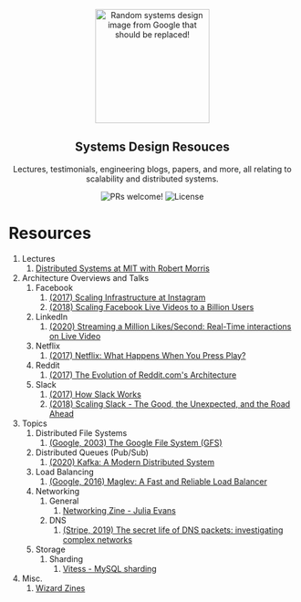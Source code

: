 <p align="center">
  <img src="https://miro.medium.com/max/2000/1*UXYdhUocJfSHSdV3vRn8OQ.png" alt="Random systems design image from Google that should be replaced!" width="200">
</p>

<h2 align="center">
  Systems Design Resouces
</h2>

<p align="center">
  Lectures, testimonials, engineering blogs, papers, and more, all relating to scalability and distributed systems.
</p>

<p align="center">
  <img src="https://img.shields.io/badge/PRs-Welcome!-yellowgreen" alt="PRs welcome!" />

  <img alt="License" src="https://img.shields.io/badge/license-MIT-yellowgreen">
</p>

# Resources
1. Lectures
    1. [Distributed Systems at MIT with Robert Morris](https://www.youtube.com/watch?v=cQP8WApzIQQ&list=PLrw6a1wE39_tb2fErI4-WkMbsvGQk9_UB)
2. Architecture Overviews and Talks
    1. Facebook 
        1. [(2017) Scaling Infrastructure at Instagram](https://www.youtube.com/watch?v=hnpzNAPiC0E&t=2182s)
        2. [(2018) Scaling Facebook Live Videos to a Billion Users](https://www.youtube.com/watch?v=IO4teCbHvZw&t=963s)
    2. LinkedIn
        1. [(2020) Streaming a Million Likes/Second: Real-Time interactions on Live Video](https://www.youtube.com/watch?v=yqc3PPmHvrA) 
    3. Netflix 
        1. [(2017) Netflix: What Happens When You Press Play?](http://highscalability.com/blog/2017/12/11/netflix-what-happens-when-you-press-play.html)
    4. Reddit
        1. [(2017) The Evolution of Reddit.com's Architecture](https://www.youtube.com/watch?v=nUcO7n4hek4)  
    5. Slack
        1. [(2017) How Slack Works](https://www.youtube.com/watch?v=WE9c9AZe-DY)
        2. [(2018) Scaling Slack - The Good, the Unexpected, and the Road Ahead](https://www.youtube.com/watch?v=_M-oHxknfnI)  
3. Topics
    1. Distributed File Systems
        1. [(Google, 2003) The Google File System (GFS)](https://static.googleusercontent.com/media/research.google.com/en//archive/gfs-sosp2003.pdf)
    2. Distributed Queues (Pub/Sub)
        1. [(2020) Kafka: A Modern Distributed System](https://www.youtube.com/watch?v=Ea3aoACnbEk)  
    3. Load Balancing
        1. [(Google, 2016) Maglev: A Fast and Reliable Load Balancer](https://research.google/pubs/pub44824/)
    4. Networking
        1. General
            1. [Networking Zine - Julia Evans](https://jvns.ca/networking-zine.pdf)
        2. DNS
            1. [(Stripe, 2019) The secret life of DNS packets: investigating complex networks](https://stripe.com/blog/secret-life-of-dns)
    5. Storage
        1. Sharding
            1. [Vitess - MySQL sharding](https://vitess.io/)   
4. Misc.
    1. [Wizard Zines](https://wizardzines.com/)   
